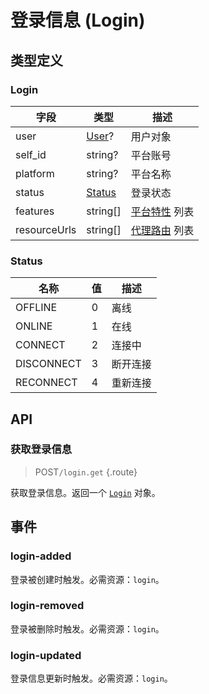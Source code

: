 # 登录信息 (Login)

## 类型定义

### Login

| 字段 | 类型 | 描述 |
| --- | --- | --- |
| user | [User](./user.md)? | 用户对象 |
| self_id | string? | 平台账号 |
| platform | string? | 平台名称 |
| status | [Status](#status) | 登录状态 |
| features | string[] | [平台特性](../protocol/api.md#平台特性) 列表 |
| resourceUrls | string[] | [代理路由](../advanced/resource.md#proxy-route) 列表 |

### Status

| 名称 | 值 | 描述 |
| --- | --- | --- |
| OFFLINE | 0 | 离线 |
| ONLINE | 1 | 在线 |
| CONNECT | 2 | 连接中 |
| DISCONNECT | 3 | 断开连接 |
| RECONNECT | 4 | 重新连接 |

## API

### 获取登录信息

> <badge>POST</badge>`/login.get` {.route}

获取登录信息。返回一个 [`Login`](#login) 对象。

<!-- ### 获取方法列表

> <badge>POST</badge>`/method.list` {.route}

获取当前可以调用的方法列表。返回一个 `string` 数组。 -->

## 事件

### login-added

登录被创建时触发。必需资源：`login`。

### login-removed

登录被删除时触发。必需资源：`login`。

### login-updated

登录信息更新时触发。必需资源：`login`。
